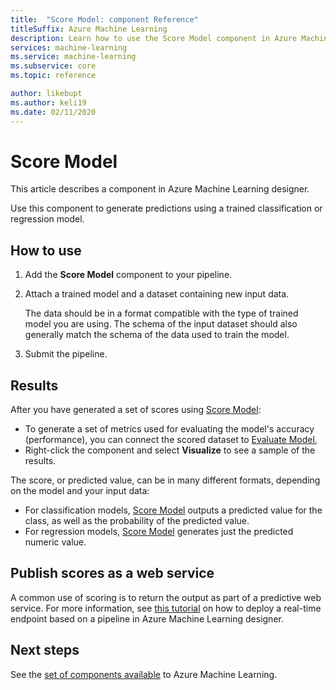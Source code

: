 ```yaml
---
title:  "Score Model: component Reference"
titleSuffix: Azure Machine Learning
description: Learn how to use the Score Model component in Azure Machine Learning to generate predictions using a trained classification or regression model.
services: machine-learning
ms.service: machine-learning
ms.subservice: core
ms.topic: reference

author: likebupt
ms.author: keli19
ms.date: 02/11/2020
---
```

# Score Model

This article describes a component in Azure Machine Learning designer.

Use this component to generate predictions using a trained classification or regression model.

## How to use

1. Add the **Score Model** component to your pipeline.

2. Attach a trained model and a dataset containing new input data. 

    The data should be in a format compatible with the type of trained model you are using. The schema of the input dataset should also generally match the schema of the data used to train the model.

3. Submit the pipeline.

## Results

After you have generated a set of scores using [Score Model](./score-model.md):

+ To generate a set of metrics used for evaluating the model's accuracy (performance), you can connect the scored dataset to [Evaluate Model](./evaluate-model.md), 
+ Right-click the component and select **Visualize** to see a sample of the results.
<!-- + To Save the results to a dataset. -->

The score, or predicted value, can be in many different formats, depending on the model and your input data:

- For classification models, [Score Model](./score-model.md) outputs a predicted value for the class, as well as the probability of the predicted value.
- For regression models, [Score Model](./score-model.md) generates just the predicted numeric value.


## Publish scores as a web service

A common use of scoring is to return the output as part of a predictive web service. For more information, see [this tutorial](../tutorial-designer-automobile-price-deploy.md) on how to deploy a real-time endpoint based on a pipeline in Azure Machine Learning designer.

## Next steps

See the [set of components available](module-reference.md) to Azure Machine Learning.